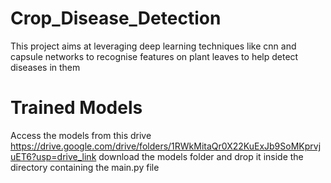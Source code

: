 # Crop_Disease_Detection
This project aims at leveraging deep learning techniques like cnn and capsule networks to recognise features on plant leaves to help detect diseases in them

# Trained Models
Access the models from this drive https://drive.google.com/drive/folders/1RWkMitaQr0X22KuExJb9SoMKprvjuET6?usp=drive_link
download the models folder and drop it inside the directory containing the main.py file
